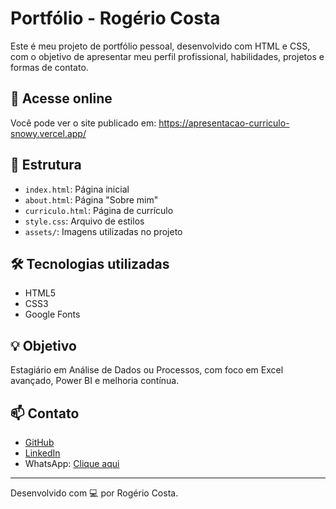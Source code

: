 # Portfólio - Rogério Costa

Este é meu projeto de portfólio pessoal, desenvolvido com HTML e CSS, com o objetivo de apresentar meu perfil profissional, habilidades, projetos e formas de contato.

## 🔗 Acesse online

Você pode ver o site publicado em: https://apresentacao-curriculo-snowy.vercel.app/

## 📁 Estrutura

- `index.html`: Página inicial
- `about.html`: Página "Sobre mim"
- `curriculo.html`: Página de currículo
- `style.css`: Arquivo de estilos
- `assets/`: Imagens utilizadas no projeto

## 🛠️ Tecnologias utilizadas

- HTML5
- CSS3
- Google Fonts

## 💡 Objetivo

Estagiário em Análise de Dados ou Processos, com foco em Excel avançado, Power BI e melhoria contínua.

## 📫 Contato

- [GitHub](https://github.com/rogerio-jp)
- [LinkedIn](https://www.linkedin.com/in/rogerio-costa-7118b0245/)
- WhatsApp: [Clique aqui](https://wa.me/5511977156880)

---

Desenvolvido com 💻 por Rogério Costa.
